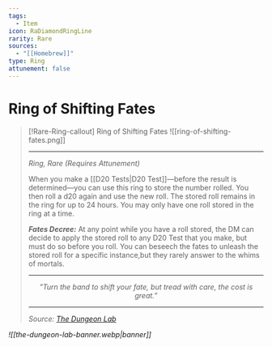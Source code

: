 ```yaml
---
tags:
  - Item
icon: RaDiamondRingLine
rarity: Rare
sources:
  - "[[Homebrew]]"
type: Ring
attunement: false
---
```


# Ring of Shifting Fates

>[!Rare-Ring-callout] Ring of Shifting Fates
>![[ring-of-shifting-fates.png]]
>
>- - -
>_Ring, Rare (Requires Attunement)_
>
>When you make a [[D20 Tests|D20 Test]]—before the result is determined—you can use this ring to store the number rolled. You then roll a d20 again and use the new roll. The stored roll remains in the ring for up to 24 hours. You may only have one roll stored in the ring at a time.
>
>***Fates Decree:*** At any point while you have a roll stored, the DM can decide to apply the stored roll to any D20 Test that you make, but must do so before you roll. You can beseech the fates to unleash the stored roll for a specific instance,but they rarely answer to the whims of mortals.
>
>- - -
> <p style="text-align:center;"><i><p style="text-align:center;"><i>"Turn the band to shift your fate, but tread with care, the cost is great.”</i></p>
>
>- - -
> Source: [The Dungeon Lab](https://www.patreon.com/DungeonLab)

![[the-dungeon-lab-banner.webp|banner]]
